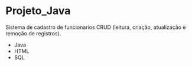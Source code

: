 # Projeto_Java
 
Sistema de cadastro de funcionarios CRUD (leitura, criação, atualização e remoção de registros).

- Java
- HTML
- SQL
